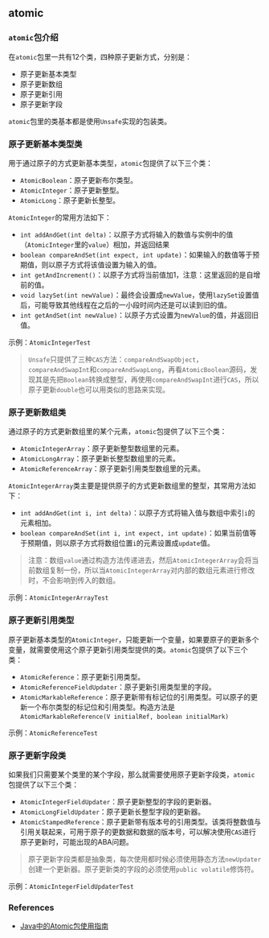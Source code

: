 ## atomic

### `atomic`包介绍
在`atomic`包里一共有12个类，四种原子更新方式，分别是：
- 原子更新基本类型
- 原子更新数组
- 原子更新引用
- 原子更新字段

`atomic`包里的类基本都是使用`Unsafe`实现的包装类。

### 原子更新基本类型类
用于通过原子的方式更新基本类型，`atomic`包提供了以下三个类：
- `AtomicBoolean`：原子更新布尔类型。
- `AtomicInteger`：原子更新整型。
- `AtomicLong`：原子更新长整型。

`AtomicInteger`的常用方法如下：
- `int addAndGet(int delta)`：以原子方式将输入的数值与实例中的值（`AtomicInteger`里的`value`）相加，并返回结果
- `boolean compareAndSet(int expect, int update)`：如果输入的数值等于预期值，则以原子方式将该值设置为输入的值。
- `int getAndIncrement()`：以原子方式将当前值加1，注意：这里返回的是自增前的值。
- `void lazySet(int newValue)`：最终会设置成`newValue`，使用`lazySet`设置值后，可能导致其他线程在之后的一小段时间内还是可以读到旧的值。
- `int getAndSet(int newValue)`：以原子方式设置为`newValue`的值，并返回旧值。

示例：`AtomicIntegerTest`

>`Unsafe`只提供了三种`CAS`方法：`compareAndSwapObject`，`compareAndSwapInt`和`compareAndSwapLong`，再看`AtomicBoolean`源码，发现其是先把`Boolean`转换成整型，再使用`compareAndSwapInt`进行`CAS`，所以原子更新`double`也可以用类似的思路来实现。

### 原子更新数组类
通过原子的方式更新数组里的某个元素，`atomic`包提供了以下三个类：
- `AtomicIntegerArray`：原子更新整型数组里的元素。
- `AtomicLongArray`：原子更新长整型数组里的元素。
- `AtomicReferenceArray`：原子更新引用类型数组里的元素。

`AtomicIntegerArray`类主要是提供原子的方式更新数组里的整型，其常用方法如下：
- `int addAndGet(int i, int delta)`：以原子方式将输入值与数组中索引`i`的元素相加。
- `boolean compareAndSet(int i, int expect, int update)`：如果当前值等于预期值，则以原子方式将数组位置`i`的元素设置成`update`值。

>注意：数组`value`通过构造方法传递进去，然后`AtomicIntegerArray`会将当前数组复制一份，所以当`AtomicIntegerArray`对内部的数组元素进行修改时，不会影响到传入的数组。

示例：`AtomicIntegerArrayTest`

### 原子更新引用类型
原子更新基本类型的`AtomicInteger`，只能更新一个变量，如果要原子的更新多个变量，就需要使用这个原子更新引用类型提供的类。`atomic`包提供了以下三个类：
- `AtomicReference`：原子更新引用类型。
- `AtomicReferenceFieldUpdater`：原子更新引用类型里的字段。
- `AtomicMarkableReference`：原子更新带有标记位的引用类型。可以原子的更新一个布尔类型的标记位和引用类型。构造方法是`AtomicMarkableReference(V initialRef, boolean initialMark)`

示例：`AtomicReferenceTest`

### 原子更新字段类
如果我们只需要某个类里的某个字段，那么就需要使用原子更新字段类，`atomic`包提供了以下三个类：
- `AtomicIntegerFieldUpdater`：原子更新整型的字段的更新器。
- `AtomicLongFieldUpdater`：原子更新长整型字段的更新器。
- `AtomicStampedReference`：原子更新带有版本号的引用类型。该类将整数值与引用关联起来，可用于原子的更数据和数据的版本号，可以解决使用`CAS`进行原子更新时，可能出现的ABA问题。

>原子更新字段类都是抽象类，每次使用都时候必须使用静态方法`newUpdater`创建一个更新器。原子更新类的字段的必须使用`public volatile`修饰符。

示例：`AtomicIntegerFieldUpdaterTest`

### References
- [Java中的Atomic包使用指南](http://ifeve.com/java-atomic/)